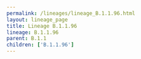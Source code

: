 ```yaml
---
permalink: /lineages/lineage_B.1.1.96.html
layout: lineage_page
title: Lineage B.1.1.96
lineage: B.1.1.96
parent: B.1.1
children: ['B.1.1.96']
---
```

